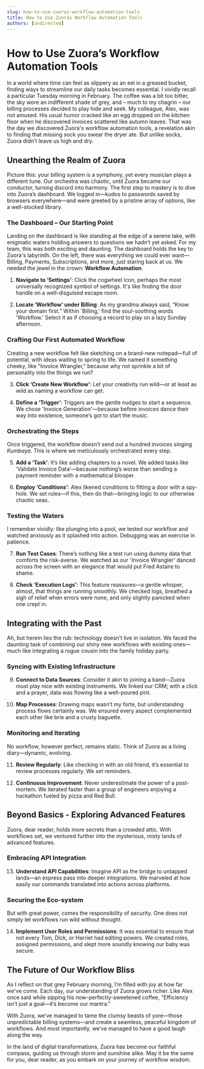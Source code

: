 ```yaml
---
slug: how-to-use-zuoras-workflow-automation-tools
title: How to Use Zuoras Workflow Automation Tools
authors: [undirected]
---
```



# How to Use Zuora’s Workflow Automation Tools

In a world where time can feel as slippery as an eel in a greased bucket, finding ways to streamline our daily tasks becomes essential. I vividly recall a particular Tuesday morning in February. The coffee was a bit too bitter, the sky wore an indifferent shade of grey, and – much to my chagrin – our billing processes decided to play hide and seek. My colleague, Alex, was not amused. His usual humor cracked like an egg dropped on the kitchen floor when he discovered invoices scattered like autumn leaves. That was the day we discovered Zuora's workflow automation tools, a revelation akin to finding that missing sock you swear the dryer ate. But unlike socks, Zuora didn’t leave us high and dry. 

## Unearthing the Realm of Zuora

Picture this: your billing system is a symphony, yet every musician plays a different tune. Our orchestra was chaotic, until Zuora became our conductor, turning discord into harmony. The first step to mastery is to dive into Zuora’s dashboard. We logged in—kudos to passwords saved by browsers everywhere—and were greeted by a pristine array of options, like a well-stocked library.

### The Dashboard – Our Starting Point

Landing on the dashboard is like standing at the edge of a serene lake, with enigmatic waters holding answers to questions we hadn’t yet asked. For my team, this was both exciting and daunting. The dashboard holds the key to Zuora's labyrinth. On the left, there was everything we could ever want—Billing, Payments, Subscriptions, and more, just staring back at us. We needed the jewel in the crown: **Workflow Automation**.

1. **Navigate to ‘Settings’**: Click the cogwheel icon, perhaps the most universally recognized symbol of settings. It's like finding the door handle on a well-disguised escape room.
   
2. **Locate ‘Workflow’ under Billing**: As my grandma always said, “Know your domain first.” Within 'Billing,' find the soul-soothing words 'Workflow.' Select it as if choosing a record to play on a lazy Sunday afternoon.

### Crafting Our First Automated Workflow

Creating a new workflow felt like sketching on a brand-new notepad—full of potential, with ideas waiting to spring to life. We named it something cheeky, like "Invoice Wrangler," because why not sprinkle a bit of personality into the things we run?

3. **Click ‘Create New Workflow’**: Let your creativity run wild—or at least as wild as naming a workflow can get.

4. **Define a ‘Trigger’**: Triggers are the gentle nudges to start a sequence. We chose 'Invoice Generation'—because before invoices dance their way into existence, someone’s got to start the music.

### Orchestrating the Steps

Once triggered, the workflow doesn’t send out a hundred invoices singing *Kumbaya*. This is where we meticulously orchestrated every step.

5. **Add a ‘Task’**: It’s like adding chapters to a novel. We added tasks like ‘Validate Invoice Data’—because nothing’s worse than sending a payment reminder with a mathematical blooper.

6. **Employ ‘Conditions’**: Alex likened conditions to fitting a door with a spy-hole. We set rules—if this, then do that—bringing logic to our otherwise chaotic seas.

### Testing the Waters

I remember vividly: like plunging into a pool, we tested our workflow and watched anxiously as it splashed into action. Debugging was an exercise in patience. 

7. **Run Test Cases**: There’s nothing like a test run using dummy data that comforts the risk-averse. We watched as our 'Invoice Wrangler' danced across the screen with an elegance that would put Fred Astaire to shame.

8. **Check ‘Execution Logs’**: This feature reassures—a gentle whisper, almost, that things are running smoothly. We checked logs, breathed a sigh of relief when errors were none, and only slightly panicked when one crept in.

## Integrating with the Past

Ah, but herein lies the rub: technology doesn’t live in isolation. We faced the daunting task of combining our shiny new workflows with existing ones—much like integrating a rogue cousin into the family holiday party.

### Syncing with Existing Infrastructure

9. **Connect to Data Sources**: Consider it akin to joining a band—Zuora must play nice with existing instruments. We linked our CRM; with a click and a prayer, data was flowing like a well-poured pint.

10. **Map Processes**: Drawing maps wasn’t my forte, but understanding process flows certainly was. We ensured every aspect complemented each other like brie and a crusty baguette.

### Monitoring and Iterating

No workflow, however perfect, remains static. Think of Zuora as a living diary—dynamic, evolving. 

11. **Review Regularly**: Like checking in with an old friend, it’s essential to review processes regularly. We set reminders.

12. **Continuous Improvement**: Never underestimate the power of a post-mortem. We iterated faster than a group of engineers enjoying a hackathon fueled by pizza and Red Bull.

## Beyond Basics - Exploring Advanced Features

Zuora, dear reader, holds more secrets than a crowded attic. With workflows set, we ventured further into the mysterious, misty lands of advanced features.

### Embracing API Integration

13. **Understand API Capabilities**: Imagine API as the bridge to untapped lands—an express pass into deeper integrations. We marveled at how easily our commands translated into actions across platforms.

### Securing the Eco-system

But with great power, comes the responsibility of security. One does not simply let workflows run wild without thought.

14. **Implement User Roles and Permissions**: It was essential to ensure that not every Tom, Dick, or Harriet had editing powers. We created roles, assigned permissions, and slept more soundly knowing our baby was secure.

## The Future of Our Workflow Bliss

As I reflect on that grey February morning, I’m filled with joy at how far we've come. Each day, our understanding of Zuora grows richer. Like Alex once said while sipping his now-perfectly-sweetened coffee, "Efficiency isn’t just a goal—it’s become our mantra." 

With Zuora, we’ve managed to tame the clumsy beasts of yore—those unpredictable billing systems—and create a seamless, peaceful kingdom of workflows. And most importantly, we’ve managed to have a good laugh along the way. 

In the land of digital transformations, Zuora has become our faithful compass, guiding us through storm and sunshine alike. May it be the same for you, dear reader, as you embark on your journey of workflow wisdom.